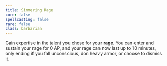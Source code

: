 ```yaml
---
title: Simmering Rage
core: false
spellcasting: false
rare: false
class: barbarian
---
```

Gain expertise in the talent you chose for your **rage**. You can enter and sustain your rage for 0 AP, and your rage can now last up to 10 minutes, only ending if you fall unconscious, don heavy armor, or choose to dismiss it.
